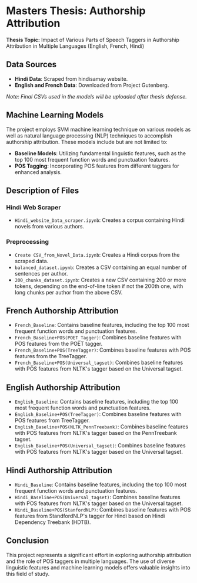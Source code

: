 # Masters Thesis: Authorship Attribution

**Thesis Topic:** Impact of Various Parts of Speech Taggers in Authorship Attribution in Multiple Languages (English, French, Hindi)

## Data Sources

- **Hindi Data**: Scraped from hindisamay website.
- **English and French Data**: Downloaded from Project Gutenberg.

*Note: Final CSVs used in the models will be uploaded after thesis defense.*

## Machine Learning Models

The project employs SVM machine learning technique on various models as well as natural language processing (NLP) techniques to accomplish authorship attribution. These models include but are not limited to:

- **Baseline Models**: Utilizing fundamental linguistic features, such as the top 100 most frequent function words and punctuation features.
- **POS Tagging**: Incorporating POS features from different taggers for enhanced analysis.


## Description of Files

### Hindi Web Scraper
- `Hindi_website_Data_scraper.ipynb`: Creates a corpus containing Hindi novels from various authors.

### Preprocessing
- `Create CSV_from_Novel_Data.ipynb`: Creates a Hindi corpus from the scraped data.
- `balanced_dataset.ipynb`: Creates a CSV containing an equal number of sentences per author.
- `200_chunks_dataset.ipynb`: Creates a new CSV containing 200 or more tokens, depending on the end-of-line token if not the 200th one, with long chunks per author from the above CSV.

## French Authorship Attribution

- `French_Baseline`: Contains baseline features, including the top 100 most frequent function words and punctuation features.
- `French_Baseline+POS(POET_Tagger)`: Combines baseline features with POS features from the POET tagger.
- `French_Baseline+POS(TreeTagger)`: Combines baseline features with POS features from the TreeTagger.
- `French_Baseline+POS(Universal_tagset)`: Combines baseline features with POS features from NLTK's tagger based on the Universal tagset.

## English Authorship Attribution

- `English_Baseline`: Contains baseline features, including the top 100 most frequent function words and punctuation features.
- `English_Baseline+POS(TreeTagger)`: Combines baseline features with POS features from TreeTagger.
- `English_Baseline+POS(NLTK_PennTreebank)`: Combines baseline features with POS features from NLTK's tagger based on the PennTreebank tagset.
- `English_Baseline+POS(Universal_tagset)`: Combines baseline features with POS features from NLTK's tagger based on the Universal tagset.

## Hindi Authorship Attribution

- `Hindi_Baseline`: Contains baseline features, including the top 100 most frequent function words and punctuation features.
- `Hindi_Baseline+POS(Universal_tagset)`: Combines baseline features with POS features from NLTK's tagger based on the Universal tagset.
- `Hindi_Baseline+POS(StanfordNLP)`: Combines baseline features with POS features from StandfordNLP's tagger for Hindi based on Hindi Dependency Treebank (HDTB).

## Conclusion

This project represents a significant effort in exploring authorship attribution and the role of POS taggers in multiple languages. The use of diverse linguistic features and machine learning models offers valuable insights into this field of study.
